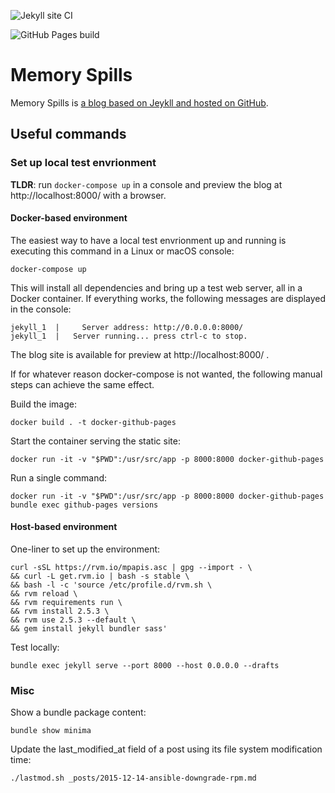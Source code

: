 
![Jekyll site CI](https://github.com/ouyi/ouyi.github.io/workflows/jekyll/badge.svg)

![GitHub Pages build](https://github.com/ouyi/ouyi.github.io/workflows/main/badge.svg)

# Memory Spills

Memory Spills is [a blog based on Jeykll and hosted on GitHub](https://ouyi.github.io).

## Useful commands

### Set up local test envrionment

**TLDR**: run `docker-compose up` in a console and preview the blog at http://localhost:8000/ with a browser.

#### Docker-based environment

The easiest way to have a local test envrionment up and running is executing this command in a Linux or macOS console:

    docker-compose up

This will install all dependencies and bring up a test web server, all in a Docker container. If everything works, the following messages are displayed in the console:

    jekyll_1  |     Server address: http://0.0.0.0:8000/
    jekyll_1  |   Server running... press ctrl-c to stop.

The blog site is available for preview at http://localhost:8000/ . 

If for whatever reason docker-compose is not wanted, the following manual steps can achieve the same effect. 

Build the image:

    docker build . -t docker-github-pages

Start the container serving the static site:

    docker run -it -v "$PWD":/usr/src/app -p 8000:8000 docker-github-pages

Run a single command:

    docker run -it -v "$PWD":/usr/src/app -p 8000:8000 docker-github-pages bundle exec github-pages versions

#### Host-based environment 

One-liner to set up the environment:

    curl -sSL https://rvm.io/mpapis.asc | gpg --import - \
    && curl -L get.rvm.io | bash -s stable \
    && bash -l -c 'source /etc/profile.d/rvm.sh \
    && rvm reload \
    && rvm requirements run \
    && rvm install 2.5.3 \
    && rvm use 2.5.3 --default \
    && gem install jekyll bundler sass'

Test locally:

    bundle exec jekyll serve --port 8000 --host 0.0.0.0 --drafts

### Misc

Show a bundle package content:

    bundle show minima
    
Update the last_modified_at field of a post using its file system modification time:

    ./lastmod.sh _posts/2015-12-14-ansible-downgrade-rpm.md
